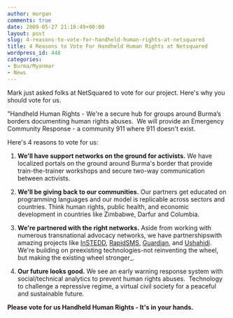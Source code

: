 ```yaml
---
author: morgan
comments: true
date: 2009-05-27 21:16:49+00:00
layout: post
slug: 4-reasons-to-vote-for-handheld-human-rights-at-netsquared
title: 4 Reasons to Vote For Handheld Human Rights at Netsquared
wordpress_id: 448
categories:
- Burma/Myanmar
- News
---
```




Mark just asked folks at NetSquared to vote for our project.  Here's why you should vote for us.

"Handheld Human Rights - We're a secure hub for groups around Burma’s borders documenting human rights abuses.  We will provide an Emergency Community Response - a community 911 where 911 doesn't exist.

Here's 4 reasons to vote for us:



	
  1. **We'll have support networks on the ground for activists.**
We have localized portals on the ground around Burma's border that provide train-the-trainer workshops and secure two-way communication between activists.

	
  2. **We'll be giving back to our communities.**
Our partners get educated on programming languages and our model is replicable across sectors and countries.  Think human rights, public health, and economic development in countries like Zimbabwe, Darfur and Columbia.

	
  3. **We're partnered with the right networks.**
Aside from working with numerous transnational advocacy networks, we have partnershipswith amazing projects like [InSTEDD](http://instedd.org/), [RapidSMS](http://rapidsms.org/), [Guardian](http://www.netsquared.org/projects/guardian-secure-private-anonymous-telephone-built-google-android), and [Ushahidi](http://www.ushahidi.com/).  We're building on preexisting technologies-not reinventing the wheel, but making the existing wheel stronger_.

	
  4. **Our future looks good.**
We see an early warning response system with social/technical analytics to prevent human rights abuses.  Technology to challenge a repressive regime, a virtual civil society for a peaceful and sustainable future.


**Please vote for us Handheld Human Rights - It's in your hands.**
